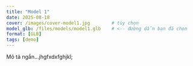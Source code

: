 ```yaml
---
title: "Model 1"
date: 2025-08-18
cover: /images/cover-model1.jpg        # tùy chọn
model_glb: /files/models/model1.glb    # <-- đường dẫn bạn đã chọn
format: [GLB]
tags: [demo]
---
```


Mô tả ngắn…jhgfxdxfghjkl;
